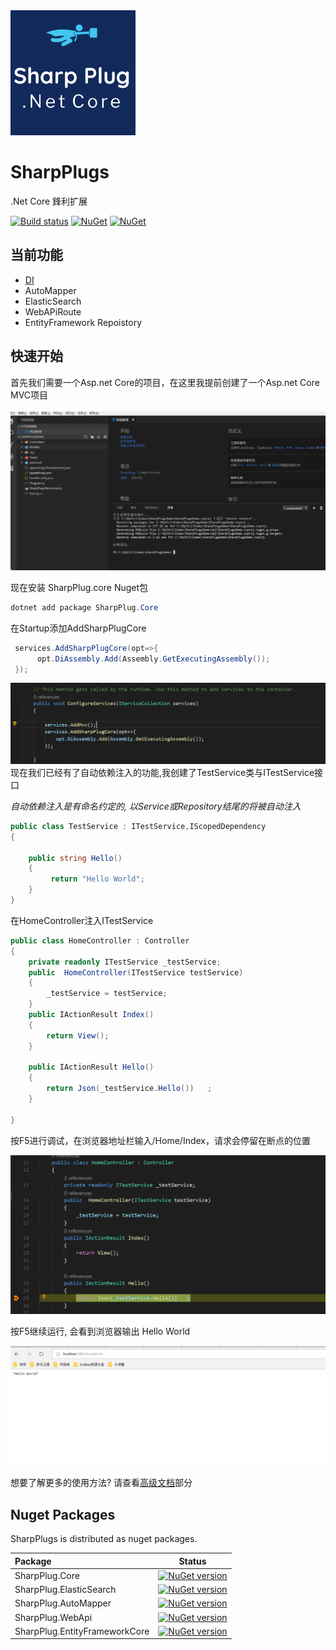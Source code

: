 
<img src="https://raw.githubusercontent.com/ShiWei-L/SharpPlugs/master/SharpPlug.Core/logo.png" width="200" height="200" /> 

# SharpPlugs 

.Net Core 鋒利扩展


[![Build status](https://ci.appveyor.com/api/projects/status/74whrxjajlnacjma?svg=true)](https://ci.appveyor.com/project/ShiWei-L/sharpplugs)
[![NuGet](https://img.shields.io/nuget/v/SharpPlug.Core.svg)](https://www.nuget.org/packages/SharpPlug.Core/)
[![NuGet](https://img.shields.io/nuget/dt/SharpPlug.Core.svg)](https://www.nuget.org/packages/SharpPlug.Core/)

## 当前功能

- [DI](/doc/DI_cn.md) 
- AutoMapper
- ElasticSearch
- WebAPiRoute
- EntityFramework Repoistory

## 快速开始

首先我们需要一个Asp.net Core的项目，在这里我提前创建了一个Asp.net Core MVC项目

![asp.net core Project](/doc/img/getStarted/createProject.png)

现在安装 SharpPlug.core Nuget包
```powershell
dotnet add package SharpPlug.Core
```
在Startup添加AddSharpPlugCore
```c#
 services.AddSharpPlugCore(opt=>{
      opt.DiAssembly.Add(Assembly.GetExecutingAssembly());
 });
```
![asp.net core Project](/doc/img/getStarted/2.png)
现在我们已经有了自动依赖注入的功能,我创建了TestService类与ITestService接口

*自动依赖注入是有命名约定的, 以Service或Repository结尾的将被自动注入*

```c#
public class TestService : ITestService,IScopedDependency
{

    public string Hello()
    {
         return "Hello World";
    }
}
```
在HomeController注入ITestService
```c#
public class HomeController : Controller
{
    private readonly ITestService _testService;
    public  HomeController(ITestService testService)
    {
        _testService = testService;
    }
    public IActionResult Index()
    {
        return View();
    }

    public IActionResult Hello()
    {
        return Json(_testService.Hello())   ;
    }
       
}
```
按F5进行调试，在浏览器地址栏输入/Home/Index，请求会停留在断点的位置

![asp.net core Project](/doc/img/getStarted/3.png)

按F5继续运行, 会看到浏览器输出 Hello World

![asp.net core Project](/doc/img/getStarted/4.png)

想要了解更多的使用方法? 请查看[高级文档](/doc/document_cn.md)部分

## Nuget Packages

SharpPlugs is distributed as nuget packages.

|Package|Status|
|:------|:-----:|
|SharpPlug.Core|[![NuGet version](https://badge.fury.io/nu/SharpPlug.Core.svg)](https://badge.fury.io/nu/SharpPlug.Core)|
|SharpPlug.ElasticSearch|[![NuGet version](https://badge.fury.io/nu/SharpPlug.ElasticSearch.svg)](https://badge.fury.io/nu/Abp.AspNetCore)|
|SharpPlug.AutoMapper|[![NuGet version](https://badge.fury.io/nu/SharpPlug.AutoMapper.svg)](https://badge.fury.io/nu/SharpPlug.AutoMapper)|
|SharpPlug.WebApi|[![NuGet version](https://badge.fury.io/nu/SharpPlug.WebApi.svg)](https://badge.fury.io/nu/SharpPlug.WebApi)|
|SharpPlug.EntityFrameworkCore|[![NuGet version](https://badge.fury.io/nu/SharpPlug.EntityFrameworkCore.svg)](https://badge.fury.io/nu/SharpPlug.EntityFrameworkCore)|